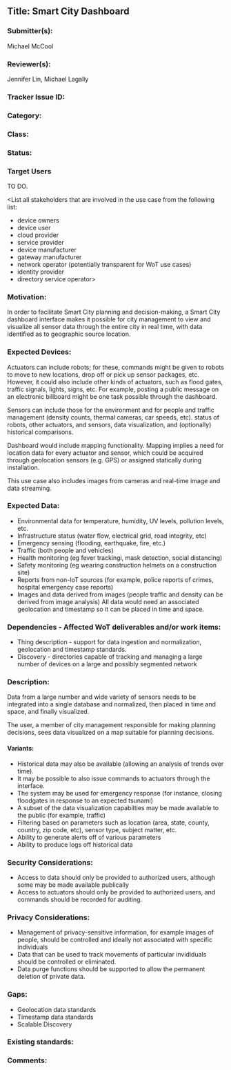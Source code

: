 ## Title: Smart City Dashboard

### Submitter(s): 

Michael McCool

### Reviewer(s):

Jennifer Lin, Michael Lagally

### Tracker Issue ID:

<please leave blank>

### Category:

<please leave blank>

### Class: 

<please leave blank>

### Status: 

<please leave blank>

### Target Users

TO DO.

<List all stakeholders that are involved in the use case from the following list:
- device owners
- device user
- cloud provider
- service provider
- device manufacturer
- gateway manufacturer
- network operator (potentially transparent for WoT use cases)
- identity provider
- directory service operator>

### Motivation:

In order to facilitate Smart City planning and decision-making, a Smart City 
dashboard interface makes it possible for city management to 
view and visualize all sensor data through the entire city in real time,
with data identified as to geographic source location.  

### Expected Devices:

Actuators can include robots; for these, commands might be given to robots to move to new locations,
drop off or pick up sensor packages, etc.
However, it could also include other kinds of actuators, such as flood gates, traffic signals, lights, signs, etc.
For example, posting a public message on an electronic billboard might be one task possible through the
dashboard.

Sensors can include those for the environment and for people and traffic management 
(density counts, thermal cameras, car speeds, etc).
status of robots, other actuators, and sensors, data visualization,
and (optionally) historical comparisons.

Dashboard would include mapping functionality. 
Mapping implies a need for location data for every actuator and sensor, which could be
acquired through geolocation sensors (e.g. GPS) or assigned statically during installation.

This use case also includes images from cameras and real-time image and data streaming.

### Expected Data:

* Environmental data for temperature, humidity, UV levels, pollution levels, etc.
* Infrastructure status (water flow, electrical grid, road integrity, etc)
* Emergency sensing (flooding, earthquake, fire, etc.)
* Traffic (both people and vehicles)
* Health monitoring (eg fever trackingi, mask detection, social distancing)
* Safety monitoring (eg wearing construction helmets on a construction site)
* Reports from non-IoT sources (for example, police reports of crimes, hospital emergency case reports)
* Images and data derived from images (people traffic and density can be derived from image analysis)
All data would need an associated geolocation and timestamp so it can be placed in time and space.

### Dependencies - Affected WoT deliverables and/or work items:

* Thing description - support for data ingestion and normalization, geolocation and timestamp standards.
* Discovery - directories capable of tracking and managing a large number of devices on a large and possibly segmented network

### Description:

Data from a large number and wide variety of sensors needs to be integrated
into a single database and normalized, then placed in time and space, and
finally visualized.

The user, a member of city management responsible for making planning decisions,
sees data visualized on a map suitable for planning decisions.

#### Variants:

* Historical data may also be available (allowing an analysis of trends over time).
* It may be possible to also issue commands to actuators through the interface.
* The system may be used for emergency response (for instance, closing floodgates in response to an expected tsunami)
* A subset of the data visualization capabilties may be made available to the public (for example, traffic)
* Filtering based on parameters such as location (area, state, county, country, zip code, etc), sensor type, subject matter, etc.
* Ability to generate alerts off of various parameters
* Ability to produce logs off historical data

### Security Considerations:

* Access to data should only be provided to authorized users, although some may be made available publically
* Access to actuators should only be provided to authorized users, and commands should be recorded for auditing.

### Privacy Considerations:

* Management of privacy-sensitive information, for example images of people, 
  should be controlled and ideally not associated with specific individuals
* Data that can be used to track movements of particular invididuals should be controlled or eliminated.
* Data purge functions should be supported to allow the permanent deletion of private data.

### Gaps:

* Geolocation data standards
* Timestamp data standards
* Scalable Discovery

### Existing standards:

<Provide links to relevant standards that are relevant for this use case>

### Comments:


